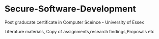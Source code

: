 # Secure-Software-Development

Post graducate certificate in Computer Sceince - University of Essex 

Literature materials, Copy of assignments,research findings,Proposals etc
